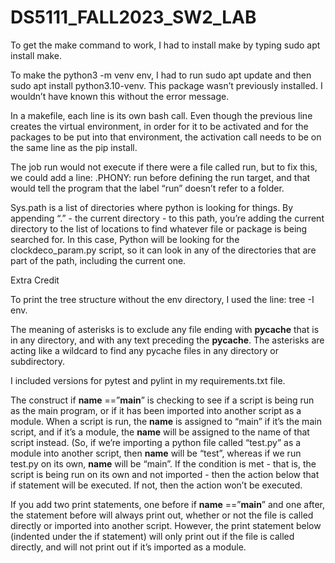 # DS5111_FALL2023_SW2_LAB

To get the make command to work, I had to install make by typing sudo apt install make.

To make the python3 -m venv env, I had to run sudo apt update and then sudo apt install python3.10-venv. This package wasn’t previously installed.  I wouldn’t have known this without the error message. 

In a makefile, each line is its own bash call. Even though the previous line creates the virtual environment, in order for it to be activated and for the packages to be put into that environment, the activation call needs to be on the same line as the pip install.

The job run would not execute if there were a file called run, but to fix this, we could add a line: .PHONY: run before defining the run target, and that would tell the program that the label “run” doesn’t refer to a folder.

Sys.path is a list of directories where python is looking for things. By appending “.” - the current directory - to this path, you’re adding the current directory to the list of locations to find whatever file or package is being searched for. In this case, Python will be looking for the clockdeco_param.py script, so it can look in any of the directories that are part of the path, including the current one.

Extra Credit

To print the tree structure without the env directory, I used the line: tree -I env.

The meaning of asterisks is to exclude any file ending with __pycache__ that is in any directory, and with any text preceding the __pycache__. The asterisks are  acting like a wildcard to find any pycache files in any directory or subdirectory.

I included versions for pytest and pylint in my requirements.txt file.

The construct if __name__ ==”__main__” is checking to see if a script is being run as the main program, or if it has been imported into another script as a module. When a script is run, the __name__ is assigned to “main” if it’s the main script, and if it’s a module, the __name__ will be assigned to the name of that script instead. (So, if we’re importing a python file called “test.py” as a module into another script, then __name__ will be “test”, whereas if we run test.py on its own, __name__ will be “main”. If the condition is met - that is, the script is being run on its own and not imported - then the action below that if statement will be executed. If not, then the action won’t be executed.

If you add two print statements, one before if __name__ ==”__main__” and one after, the statement before will always print out, whether or not the file is called directly or imported into another script. However, the print statement below (indented under the if statement) will only print out if the file is called directly, and will not print out if it’s imported as a module.

